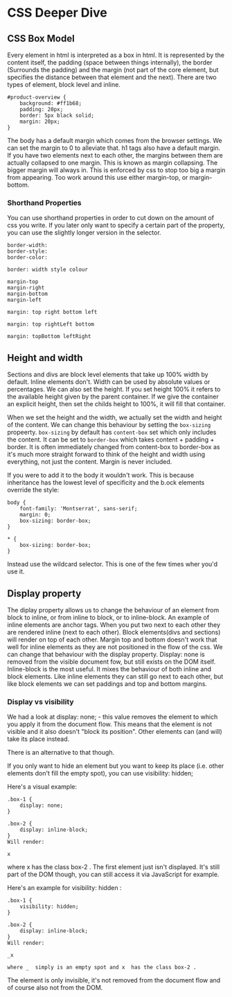 # CSS Deeper Dive

## CSS Box Model

Every element in html is interpreted as a box in html. It is represented by the content itself, the padding (space between things internally), the border (Surrounds the padding) and the margin (not part of the core element, but specifies the distance between that element and the next). There are two types of element, block level and inline.

```
#product-overview {
    background: #ff1b68;
    padding: 20px;
    border: 5px black solid;
    margin: 20px;
}
```

The body has a default margin which comes from the browser settings. We can set the margin to 0 to alleviate that. h1 tags also have a default margin. 
If you have two elements next to each other, the margins between them are actually collapsed to one margin. This is known as margin collapsing. The bigger margin will always in. This is enforced by css to stop too big a margin from appearing. Too work around this use either margin-top, or margin-bottom.

### Shorthand Properties

You can use shorthand properties in order to cut down on the amount of css you write. If you later only want to specify a certain part of the property, you can use the slightly longer version in the selector.

```
border-width: 
border-style: 
border-color: 

border: width style colour

margin-top
margin-right
margin-bottom
margin-left

margin: top right bottom left

margin: top rightLeft bottom

margin: topBottom leftRight

```

## Height and width

Sections and divs are block level elements that take up 100% width by default. Inline elements don't. Width can be used by absolute values or percentages. We can also set the height. 
If you set height 100% it refers to the available height given by the parent container. If we give the container an explicit height, then set the childs height to 100%, it will fill that container.

When we set the height and the width, we actually set the width and height of the content. 
We can change this behaviour by setting the `box-sizing` propeerty. `box-sizing` by default has `content-box` set which only includes the content. It can be set to `border-box` which takes content + padding + border. It is often immediately changed from content-box to border-box as it's much more straight forward to think of the height and width using everything, not just the content. Margin is never included.

If you were to add it to the body it wouldn't work. This is because inheritance has the lowest level of specificity and the b.ock elements override the style: 
```
body {
    font-family: 'Montserrat', sans-serif;
    margin: 0;
    box-sizing: border-box;
}

* {
    box-sizing: border-box;
}

```
Instead use the wildcard selector. This is one of the few times wher you'd use it.

## Display property

The diplay property allows us to change the behaviour of an element from block to inline, or from inline to block, or to inline-block.
An example of inline elements are anchor tags. When you put two next to each other they are rendered inline (next to each other). Block elements(divs and sections) will render on top of each other. Margin top and bottom doesn't work that well for inline elements as they are not positioned in the flow of the css. We can change that behaviour with the display property. Display: none is removed from the visible document fow, but still exists on the DOM itself. Inline-block is the most useful. It mixes the behaviour of both inline and block elements. Like inline elements they can still go next to each other, but like block elements we can set paddings and top and bottom margins. 

### Display vs visibility

We had a look at display: none;  - this value removes the element to which you apply it from the document flow. This means that the element is not visible and it also doesn't "block its position". Other elements can (and will) take its place instead.

There is an alternative to that though.

If you only want to hide an element but you want to keep its place (i.e. other elements don't fill the empty spot), you can use visibility: hidden; 

Here's a visual example:
```
.box-1 {
    display: none;
}
 
.box-2 {
    display: inline-block;
}
Will render:

x  
```
where x  has the class box-2 . The first element just isn't displayed. It's still part of the DOM though, you can still access it via JavaScript for example.

Here's an example for visibility: hidden :
```
.box-1 {
    visibility: hidden;
}
 
.box-2 {
    display: inline-block;
}
Will render:

_x 

where _  simply is an empty spot and x  has the class box-2 .
```
The element is only invisible, it's not removed from the document flow and of course also not from the DOM.